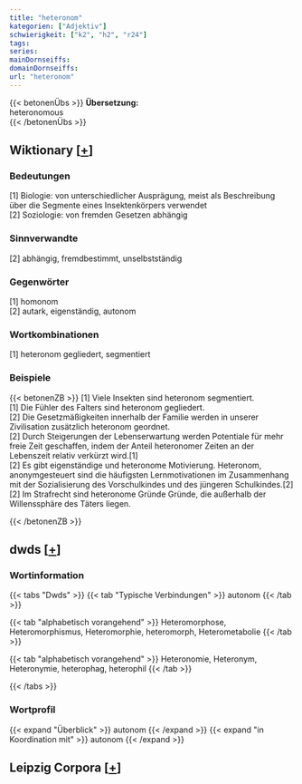 ```yaml
---
title: "heteronom"
kategorien: ["Adjektiv"]
schwierigkeit: ["k2", "h2", "r24"]
tags:
series:
mainDornseiffs:
domainDornseiffs:
url: "heteronom"
---
```


{{< betonenÜbs >}}
**Übersetzung:**  
heteronomous  
{{< /betonenÜbs >}}

## Wiktionary [[+](https://de.wiktionary.org/wiki/heteronom)]

### Bedeutungen
[1] Biologie: von unterschiedlicher Ausprägung, meist als Beschreibung über die Segmente eines Insektenkörpers verwendet  
[2] Soziologie: von fremden Gesetzen abhängig  

### Sinnverwandte
[2] abhängig, fremdbestimmt, unselbstständig  

### Gegenwörter
[1] homonom  
[2] autark, eigenständig, autonom  

### Wortkombinationen
[1] heteronom gegliedert, segmentiert  

### Beispiele
{{< betonenZB >}}
[1] Viele Insekten sind heteronom segmentiert.  
[1] Die Fühler des Falters sind heteronom gegliedert.  
[2] Die Gesetzmäßigkeiten innerhalb der Familie werden in unserer Zivilisation zusätzlich heteronom geordnet.  
[2] Durch Steigerungen der Lebenserwartung werden Potentiale für mehr freie Zeit geschaffen, indem der Anteil heteronomer Zeiten an der Lebenszeit relativ verkürzt wird.[1]  
[2] Es gibt eigenständige und heteronome Motivierung. Heteronom, anonymgesteuert sind die häufigsten Lernmotivationen im Zusammenhang mit der Sozialisierung des Vorschulkindes und des jüngeren Schulkindes.[2]  
[2] Im Strafrecht sind heteronome Gründe Gründe, die außerhalb der Willenssphäre des Täters liegen.  

{{< /betonenZB >}}


## dwds [[+](https://www.dwds.de/wb/heteronom)]

### Wortinformation
{{< tabs "Dwds" >}}
{{< tab "Typische Verbindungen" >}}
autonom
{{< /tab >}}

{{< tab "alphabetisch vorangehend" >}}
Heteromorphose, Heteromorphismus, Heteromorphie, heteromorph, Heterometabolie
{{< /tab >}}

{{< tab "alphabetisch vorangehend" >}}
Heteronomie, Heteronym, Heteronymie, heterophag, heterophil
{{< /tab >}}

{{< /tabs >}}

### Wortprofil
{{< expand "Überblick" >}} autonom {{< /expand >}}
{{< expand "in Koordination mit" >}} autonom {{< /expand >}}

## Leipzig Corpora [[+](https://corpora.uni-leipzig.de/en/res?word=heteronom&corpusId=deu_newscrawl-public_2018)]

